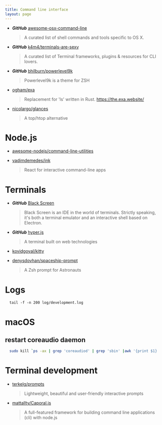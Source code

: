 ```yaml
---
title: Command line interface
layout: page
---
```


- **_GitHub_** [awesome-osx-command-line](https://github.com/herrbischoff/awesome-osx-command-line)

  > A curated list of shell commands and tools specific to OS X.

- **_GitHub_** [k4m4/terminals-are-sexy](https://github.com/k4m4/terminals-are-sexy)

  > A curated list of Terminal frameworks, plugins & resources for CLI lovers.

- **_GitHub_** [bhilburn/powerlevel9k](https://github.com/bhilburn/powerlevel9k)

  > Powerlevel9k is a theme for ZSH

- [ogham/exa](https://github.com/ogham/exa)

  > Replacement for 'ls' written in Rust. https://the.exa.website/

- [nicolargo/glances](https://github.com/nicolargo/glances)
  > A top/htop alternative

# Node.js

- [awesome-nodejs/command-line-utilities](https://github.com/sindresorhus/awesome-nodejs#command-line-utilities)

- [vadimdemedes/ink](https://github.com/vadimdemedes/ink)
  > React for interactive command-line apps

# Terminals

- **_GitHub_** [Black Screen](https://github.com/vshatskyi/black-screen)

  > Black Screen is an IDE in the world of terminals. Strictly speaking, it's both a terminal emulator and an interactive shell based on Electron.

- **_GitHub_** [hyper.js](https://github.com/zeit/hyper)

  > A terminal built on web technologies

- [kovidgoyal/kitty](https://github.com/kovidgoyal/kitty)

- [denysdovhan/spaceship-prompt](https://github.com/denysdovhan/spaceship-prompt)
  > A Zsh prompt for Astronauts

# Logs

```
  tail -f -n 200 log/development.log
```

# macOS

## restart coreaudio daemon

```bash
  sudo kill `ps -ax | grep 'coreaudiod' | grep 'sbin' |awk '{print $1}'`
```

# Terminal development

- [terkelg/prompts](https://github.com/terkelg/prompts)

  > Lightweight, beautiful and user-friendly interactive prompts

- [mattallty/Caporal.js](https://github.com/mattallty/Caporal.js)
  > A full-featured framework for building command line applications (cli) with node.js
